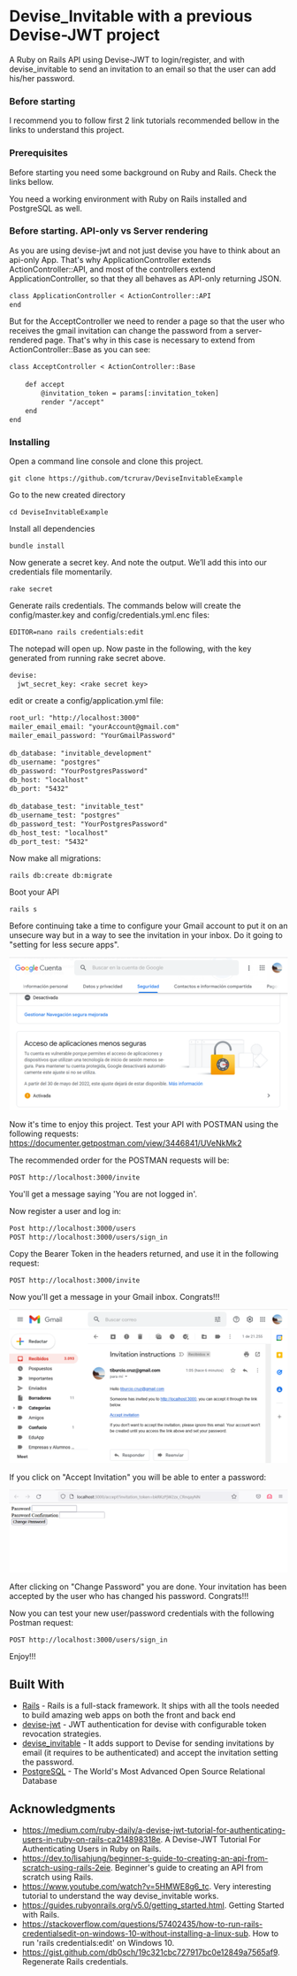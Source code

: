 # Devise_Invitable with a previous Devise-JWT project

A Ruby on Rails API using Devise-JWT to login/register, and with devise_invitable to send an invitation to an email so that the user can add his/her password.

### Before starting

I recommend you to follow first 2 link tutorials recommended bellow in the links to understand this project.

### Prerequisites

Before starting you need some background on Ruby and Rails. Check the links bellow.

You need a working environment with Ruby on Rails installed and PostgreSQL as well.

### Before starting. API-only vs Server rendering

As you are using devise-jwt and not just devise you have to think about an api-only App. That's why ApplicationController extends ActionController::API, and most of the controllers extend ApplicationController, so that they all behaves as API-only returning JSON.

```
class ApplicationController < ActionController::API
end
```

But for the AcceptController we need to render a page so that the user who receives the gmail invitation can change the password from a server-rendered page. That's why in this case is necessary to extend from ActionController::Base as you can see:

```
class AcceptController < ActionController::Base

    def accept
        @invitation_token = params[:invitation_token]
        render "/accept"
    end 
end
```

### Installing

Open a command line console and clone this project.

```
git clone https://github.com/tcrurav/DeviseInvitableExample
```

Go to the new created directory

```
cd DeviseInvitableExample
```

Install all dependencies

```
bundle install
```

Now generate a secret key. And note the output. We’ll add this into our credentials file momentarily.

```
rake secret
```

Generate rails credentials. The commands below will create the config/master.key and config/credentials.yml.enc files:

```
EDITOR=nano rails credentials:edit
```

The notepad will open up. Now paste in the following, with the key generated from running rake secret above.

```
devise:
  jwt_secret_key: <rake secret key>
```

edit or create a config/application.yml file:

```
root_url: "http://localhost:3000"
mailer_email_email: "yourAccount@gmail.com"
mailer_email_password: "YourGmailPassword"

db_database: "invitable_development"
db_username: "postgres"
db_password: "YourPostgresPassword"
db_host: "localhost"
db_port: "5432"

db_database_test: "invitable_test"
db_username_test: "postgres"
db_password_test: "YourPostgresPassword"
db_host_test: "localhost"
db_port_test: "5432"
```

Now make all migrations:

```
rails db:create db:migrate
```

Boot your API

```
rails s
```

Before continuing take a time to configure your Gmail account to put it on an unsecure way but in a way to see the invitation in your inbox. Do it going to "setting for less secure apps".

<kbd>![Create Project](/screenshots/screenshot-02.png)</kbd>

Now it's time to enjoy this project. Test your API with POSTMAN using the following requests:
https://documenter.getpostman.com/view/3446841/UVeNkMk2


The recommended order for the POSTMAN requests will be:

```
POST http://localhost:3000/invite
```

You'll get a message saying 'You are not logged in'.

Now register a user and log in:

```
Post http://localhost:3000/users
POST http://localhost:3000/users/sign_in
```

Copy the Bearer Token in the headers returned, and use it in the following request:

```
POST http://localhost:3000/invite
```

Now you'll get a message in your Gmail inbox. Congrats!!!

<kbd>![Create Project](/screenshots/screenshot-01.png)</kbd>

If you click on "Accept Invitation" you will be able to enter a password:

<kbd>![Create Project](/screenshots/screenshot-03.png)</kbd>

After clicking on "Change Password" you are done. Your invitation has been accepted by the user who has changed his password. Congrats!!!

Now you can test your new user/password credentials with the following Postman request:

```
POST http://localhost:3000/users/sign_in
```

Enjoy!!!

## Built With

* [Rails](https://rubyonrails.org/) - Rails is a full-stack framework. It ships with all the tools needed to build amazing web apps on both the front and back end
* [devise-jwt](https://rubygems.org/gems/devise-jwt/versions/0.5.6?locale=es) - JWT authentication for devise with configurable token revocation strategies.
* [devise_invitable](https://github.com/scambra/devise_invitable) - It adds support to Devise for sending invitations by email (it requires to be authenticated) and accept the invitation setting the password.
* [PostgreSQL](https://www.postgresql.org/) - The World's Most Advanced Open Source Relational Database


## Acknowledgments

* https://medium.com/ruby-daily/a-devise-jwt-tutorial-for-authenticating-users-in-ruby-on-rails-ca214898318e. A Devise-JWT Tutorial For Authenticating Users in Ruby on Rails.
* https://dev.to/lisahjung/beginner-s-guide-to-creating-an-api-from-scratch-using-rails-2eie. Beginner's guide to creating an API from scratch using Rails.
* https://www.youtube.com/watch?v=5HMWE8g6_tc. Very interesting tutorial to understand the way devise_invitable works.
* https://guides.rubyonrails.org/v5.0/getting_started.html. Getting Started with Rails.
* https://stackoverflow.com/questions/57402435/how-to-run-rails-credentialsedit-on-windows-10-without-installing-a-linux-sub. How to run 'rails credentials:edit' on Windows 10.
* https://gist.github.com/db0sch/19c321cbc727917bc0e12849a7565af9. Regenerate Rails credentials.
